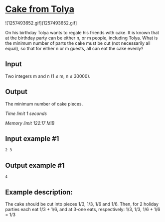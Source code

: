 # [Cake from Tolya](https://www.e-olymp.com/en/contests/8860/problems/76529)

![1257493652.gif](1257493652.gif]

On his birthday Tolya wants to regale his friends with cake. It is known that at the birthday party can be either n, or m people, including Tolya. What is the minimum number of parts the cake must be cut (not necessarily all equal), so that for either n or m guests, all can eat the cake evenly?

## Input

Two integers m and n (1 ≤ m, n ≤ 30000).

## Output

The minimum number of cake pieces.


*Time limit 1 seconds*

*Memory limit 122.17 MiB*


## Input example #1

```
2 3
```

## Output example #1

```
4
```

## Example description: 

The cake should be cut into pieces 1/3, 1/3, 1/6 and 1/6. Then, for 2 holiday parties each eat 1/3 + 1/6, and at 3-one eats, respectively: 1/3, 1/3, 1/6 + 1/6 = 1/3

